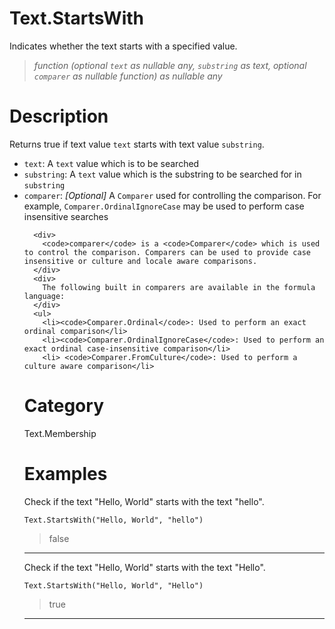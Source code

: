 # Text.StartsWith
Indicates whether the text starts with a specified value.
> _function (optional <code>text</code> as nullable any, <code>substring</code> as text, optional <code>comparer</code> as nullable function) as nullable any_

# Description 
Returns true if text value <code>text</code> starts with text value <code>substring</code>.
      <ul>
        <li><code>text</code>: <i></i> A <code>text</code> value which is to be searched</li>
        <li><code>substring</code>: <i></i> A <code>text</code> value which is the substring to be searched for in <code>substring</code></li>
        <li><code>comparer</code>: <i>[Optional]</i> A <code>Comparer</code> used for controlling the comparison. For example, <code>Comparer.OrdinalIgnoreCase</code> may be used to perform case insensitive searches</li>
      
      <div>
        <code>comparer</code> is a <code>Comparer</code> which is used to control the comparison. Comparers can be used to provide case insensitive or culture and locale aware comparisons.
      </div>
      <div>
        The following built in comparers are available in the formula language:
      </div>
      <ul>
        <li><code>Comparer.Ordinal</code>: Used to perform an exact ordinal comparison</li>
        <li><code>Comparer.OrdinalIgnoreCase</code>: Used to perform an exact ordinal case-insensitive comparison</li>
        <li> <code>Comparer.FromCulture</code>: Used to perform a culture aware comparison</li>      
      
# Category 
Text.Membership
# Examples 
Check if the text "Hello, World" starts with the text "hello".
```
Text.StartsWith("Hello, World", "hello")
```
> false

***
Check if the text "Hello, World" starts with the text "Hello".
```
Text.StartsWith("Hello, World", "Hello")
```
> true

***
